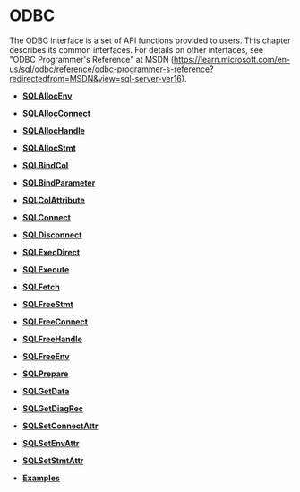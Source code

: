 # ODBC<a name="EN-US_TOPIC_0242371435"></a>

The ODBC interface is a set of API functions provided to users. This chapter describes its common interfaces. For details on other interfaces, see "ODBC Programmer's Reference" at MSDN (https://learn.microsoft.com/en-us/sql/odbc/reference/odbc-programmer-s-reference?redirectedfrom=MSDN&view=sql-server-ver16).

-   **[SQLAllocEnv](sqlallocenv.md)**  

-   **[SQLAllocConnect](sqlallocconnect.md)**  

-   **[SQLAllocHandle](sqlallochandle.md)**  

-   **[SQLAllocStmt](sqlallocstmt.md)**  

-   **[SQLBindCol](sqlbindcol.md)**  

-   **[SQLBindParameter](sqlbindparameter.md)**  

-   **[SQLColAttribute](sqlcolattribute.md)**  

-   **[SQLConnect](sqlconnect.md)**  

-   **[SQLDisconnect](sqldisconnect.md)**  

-   **[SQLExecDirect](sqlexecdirect.md)**  

-   **[SQLExecute](sqlexecute.md)**  

-   **[SQLFetch](sqlfetch.md)**  

-   **[SQLFreeStmt](sqlfreestmt.md)**  

-   **[SQLFreeConnect](sqlfreeconnect.md)**  

-   **[SQLFreeHandle](sqlfreehandle.md)**  

-   **[SQLFreeEnv](sqlfreeenv.md)**  

-   **[SQLPrepare](sqlprepare.md)**  

-   **[SQLGetData](sqlgetdata.md)**  

-   **[SQLGetDiagRec](sqlgetdiagrec.md)**  

-   **[SQLSetConnectAttr](sqlsetconnectattr.md)**  

-   **[SQLSetEnvAttr](sqlsetenvattr.md)**  

-   **[SQLSetStmtAttr](sqlsetstmtattr.md)**  

-   **[Examples](example-odbc.md)**  


